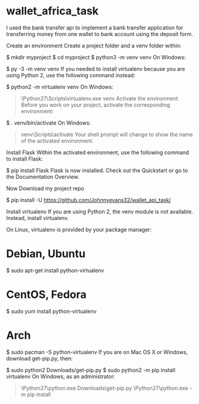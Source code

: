 # wallet_africa_task

I used the bank transfer api to implement a bank transfer application for transferring money from one wallet to bank account using the deposit form.

Create an environment
Create a project folder and a venv folder within:

$ mkdir myproject
$ cd myproject
$ python3 -m venv venv
On Windows:

$ py -3 -m venv venv
If you needed to install virtualenv because you are using Python 2, use the following command instead:

$ python2 -m virtualenv venv
On Windows:

> \Python27\Scripts\virtualenv.exe venv
Activate the environment
Before you work on your project, activate the corresponding environment:

$ . venv/bin/activate
On Windows:

> venv\Scripts\activate
Your shell prompt will change to show the name of the activated environment.

Install Flask
Within the activated environment, use the following command to install Flask:

$ pip install Flask
Flask is now installed. Check out the Quickstart or go to the Documentation Overview.

Now Download my project repo

$ pip install -U https://github.com/Johnnyevans32/wallet_api_task/

Install virtualenv
If you are using Python 2, the venv module is not available. Instead, install virtualenv.

On Linux, virtualenv is provided by your package manager:

# Debian, Ubuntu
$ sudo apt-get install python-virtualenv

# CentOS, Fedora
$ sudo yum install python-virtualenv

# Arch
$ sudo pacman -S python-virtualenv
If you are on Mac OS X or Windows, download get-pip.py, then:

$ sudo python2 Downloads/get-pip.py
$ sudo python2 -m pip install virtualenv
On Windows, as an administrator:

> \Python27\python.exe Downloads\get-pip.py
> \Python27\python.exe -m pip install 
